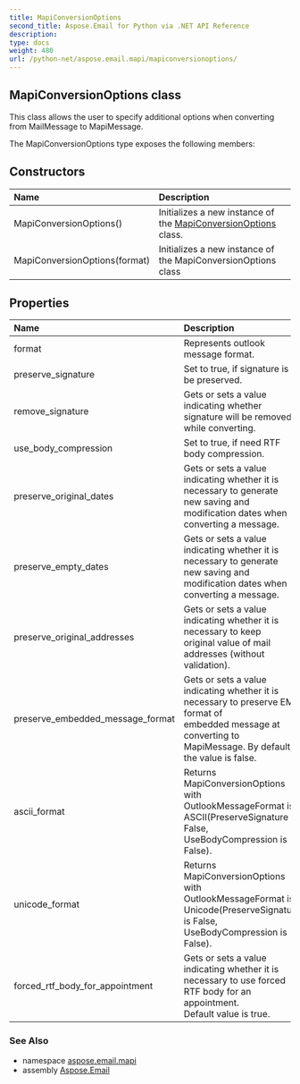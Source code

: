 ```yaml
---
title: MapiConversionOptions
second_title: Aspose.Email for Python via .NET API Reference
description: 
type: docs
weight: 480
url: /python-net/aspose.email.mapi/mapiconversionoptions/
---
```


## MapiConversionOptions class

This class allows the user to specify additional options when converting from MailMessage to MapiMessage.

The MapiConversionOptions type exposes the following members:
## Constructors
| Name | Description |
| :- | :- |
|MapiConversionOptions()|Initializes a new instance of the [MapiConversionOptions](/email/python-net/aspose.email.mapi/mapiconversionoptions/) class.|
|MapiConversionOptions(format)|Initializes a new instance of the MapiConversionOptions class|
## Properties
| Name | Description |
| :- | :- |
|format|Represents outlook message format.|
|preserve_signature|Set to true, if signature is to be preserved.|
|remove_signature|Gets or sets a value indicating whether signature will be removed while converting.|
|use_body_compression|Set to true, if need RTF body compression.|
|preserve_original_dates|Gets or sets a value indicating whether it is necessary to generate <br/>            new saving and modification dates when converting a message.|
|preserve_empty_dates|Gets or sets a value indicating whether it is necessary to generate <br/>            new saving and modification dates when converting a message.|
|preserve_original_addresses|Gets or sets a value indicating whether it is necessary to keep <br/>            original value of mail addresses (without validation).|
|preserve_embedded_message_format|Gets or sets a value indicating whether it is necessary to preserve EML format of <br/>            embedded message at converting to MapiMessage. By default the value is false.|
|ascii_format|Returns MapiConversionOptions with OutlookMessageFormat is ASCII(PreserveSignature is False, UseBodyCompression is False).|
|unicode_format|Returns MapiConversionOptions with OutlookMessageFormat is Unicode(PreserveSignature is False, UseBodyCompression is False).|
|forced_rtf_body_for_appointment|Gets or sets a value indicating whether it is necessary to use forced RTF body for an appointment.<br/>            Default value is true.|

### See Also

* namespace [aspose.email.mapi](/email/python-net/aspose.email.mapi/)
* assembly [Aspose.Email](/email/python-net/)

